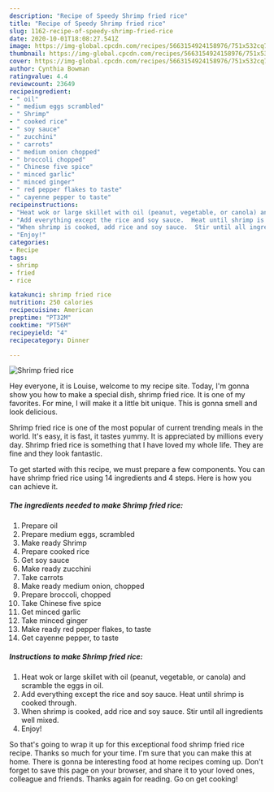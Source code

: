 ```yaml
---
description: "Recipe of Speedy Shrimp fried rice"
title: "Recipe of Speedy Shrimp fried rice"
slug: 1162-recipe-of-speedy-shrimp-fried-rice
date: 2020-10-01T18:08:27.541Z
image: https://img-global.cpcdn.com/recipes/5663154924158976/751x532cq70/shrimp-fried-rice-recipe-main-photo.jpg
thumbnail: https://img-global.cpcdn.com/recipes/5663154924158976/751x532cq70/shrimp-fried-rice-recipe-main-photo.jpg
cover: https://img-global.cpcdn.com/recipes/5663154924158976/751x532cq70/shrimp-fried-rice-recipe-main-photo.jpg
author: Cynthia Bowman
ratingvalue: 4.4
reviewcount: 23649
recipeingredient:
- " oil"
- " medium eggs scrambled"
- " Shrimp"
- " cooked rice"
- " soy sauce"
- " zucchini"
- " carrots"
- " medium onion chopped"
- " broccoli chopped"
- " Chinese five spice"
- " minced garlic"
- " minced ginger"
- " red pepper flakes to taste"
- " cayenne pepper to taste"
recipeinstructions:
- "Heat wok or large skillet with oil (peanut, vegetable, or canola) and scramble the eggs in oil."
- "Add everything except the rice and soy sauce.  Heat until shrimp is cooked through."
- "When shrimp is cooked, add rice and soy sauce.  Stir until all ingredients well mixed."
- "Enjoy!"
categories:
- Recipe
tags:
- shrimp
- fried
- rice

katakunci: shrimp fried rice 
nutrition: 250 calories
recipecuisine: American
preptime: "PT32M"
cooktime: "PT56M"
recipeyield: "4"
recipecategory: Dinner

---
```



![Shrimp fried rice](https://img-global.cpcdn.com/recipes/5663154924158976/751x532cq70/shrimp-fried-rice-recipe-main-photo.jpg)

Hey everyone, it is Louise, welcome to my recipe site. Today, I'm gonna show you how to make a special dish, shrimp fried rice. It is one of my favorites. For mine, I will make it a little bit unique. This is gonna smell and look delicious.

Shrimp fried rice is one of the most popular of current trending meals in the world. It's easy, it is fast, it tastes yummy. It is appreciated by millions every day. Shrimp fried rice is something that I have loved my whole life. They are fine and they look fantastic.




To get started with this recipe, we must prepare a few components. You can have shrimp fried rice using 14 ingredients and 4 steps. Here is how you can achieve it.

<!--inarticleads1-->

##### The ingredients needed to make Shrimp fried rice:

1. Prepare  oil
1. Prepare  medium eggs, scrambled
1. Make ready  Shrimp
1. Prepare  cooked rice
1. Get  soy sauce
1. Make ready  zucchini
1. Take  carrots
1. Make ready  medium onion, chopped
1. Prepare  broccoli, chopped
1. Take  Chinese five spice
1. Get  minced garlic
1. Take  minced ginger
1. Make ready  red pepper flakes, to taste
1. Get  cayenne pepper, to taste




<!--inarticleads2-->

##### Instructions to make Shrimp fried rice:

1. Heat wok or large skillet with oil (peanut, vegetable, or canola) and scramble the eggs in oil.
1. Add everything except the rice and soy sauce.  Heat until shrimp is cooked through.
1. When shrimp is cooked, add rice and soy sauce.  Stir until all ingredients well mixed.
1. Enjoy!




So that's going to wrap it up for this exceptional food shrimp fried rice recipe. Thanks so much for your time. I'm sure that you can make this at home. There is gonna be interesting food at home recipes coming up. Don't forget to save this page on your browser, and share it to your loved ones, colleague and friends. Thanks again for reading. Go on get cooking!
